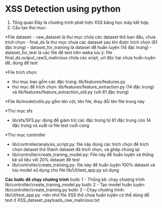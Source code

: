 # XSS Detection using python
1. Tổng quan
Đây là chương trình phát hiện XSS bằng học máy kết hợp.
2. Cấu tạo thư mục:

*File dataset:
	- raw_dataset là thư mục chứa các dataset thô ban đầu, chưa trích chọn
	- final_ds là thư mục chưa các dataset sau khi được trích chọn (61 đặc trưng)
	- dataset_for_training là dataset để huấn luyện (14 đặc trưng)
	- dataset_for_test là các file để test trên weka
lưu ý: file final_ds.output_raw3_malicious chứa các scipt, url độc hại chưa huấn luyện để, dùng để test

*File trích chọn:
- thư mục bao gồm các đặc trưng: lib/features/features.py
- thư mục để trích chọn: lib/features/feature_extraction.py (14 đặc trung) và lib/features/feature_extraction_old.py (với 61 đặc trưng)

*File lib/model/utils.py gồm tên cột, tên file, thay đổi tên file trong này

*Thư mục sfs
- lib/sfs/SFS.py: dùng để giảm trừ các đặc trưng từ 61 đặc trung còn 14 đặc trưng và xuất ra file test cuối cùng

*Thư mục controller
- lib/controller/analysis_script.py: file này dùng các trích chọn để trích chọn dataset thô thành dataset đã trích chọn, và ghép chúng lại
- lib/controller/create_traning_model.py: File này để huấn luyện và thống kê số liệu với 20% dataset để test
- lib/controller/create_training.py: file này để huấn luyện 100% dataset và lưu model sử dụng cho file lib/UI/test_app.py sử dụng

****Các bước để chạy chương trình****
	bước 1 - Thống kê: chạy chương trình lib/controller/create_traning_model.py
	bước 2 - Tạo model huấn luyện: lib/controller/create_training.py
	bước 3 - Chạy chương trình: lib/UI/test_app.py
	-nên nhớ file XSS thô chưa huấn luyện có thể dùng để test ở XSS_dataset_payloads_raw_malicious.txt 
